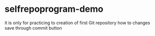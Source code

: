 # selfrepoprogram-demo
it is only for practicing to creation of first Git repository 
how to changes save through commit button 
